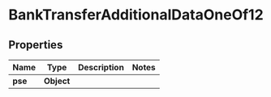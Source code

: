 

# BankTransferAdditionalDataOneOf12


## Properties

| Name | Type | Description | Notes |
|------------ | ------------- | ------------- | -------------|
|**pse** | **Object** |  |  |



